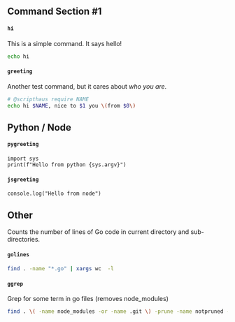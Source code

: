 ## Command Section #1

#### `hi`

This is a simple command. It says hello!

``` bash scripthaus
echo hi
```

#### `greeting`

Another test command, but it cares about *who you are*.

```bash scripthaus
# @scripthaus require NAME
echo hi $NAME, nice to $1 you \(from $0\)
```

## Python / Node

#### `pygreeting`

``` python3 scripthaus
import sys
print(f"Hello from python {sys.argv}")
```

#### `jsgreeting`

``` node scripthaus
console.log("Hello from node")
```

## Other

Counts the number of lines of Go code in current directory and sub-directories.

#### `golines`

```bash scripthaus
find . -name "*.go" | xargs wc  -l
```

#### `ggrep`

Grep for some term in go files (removes node_modules)

```bash scripthaus
find . \( -name node_modules -or -name .git \) -prune -name notpruned -or -name "*.go" | xargs grep "$@"
```

